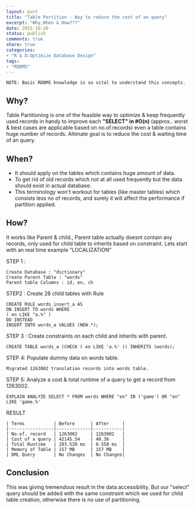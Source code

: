 ```yaml
---
layout: post
title: "Table Partition - Way to reduce the cost of an query"
excerpt: "Why,When & How???"
date: 2015-10-20
status: publish
comments: true
share: true
categories:
- "R & D:Optimize Database Design"
tags:
- "RDBMS"
---
```


	NOTE: Basic RDBMS knowledge is so vital to understand this concepts.

## Why?
Table Partitioning is one of the feasible way to optimize & keep frequently used records in handy to improve each **"SELECT" in #O(n)** (approx.. worst & best cases are applicable based on no.of.records) even a table contains huge number of records. Altimate goal is to reduce the cost & waiting time of an query.

## When?
* It should apply on the tables which contains huge amount of data.
* To get rid of old records which not at all used frequently but the data should exist in actual database.
* This terminology won't workout for tables (like master tables) which consists less no of records, and surely it will affect the performance if partition applied.

## How?
It works like Parent & child., Parent table actually doesnt contain any records, only used for child table to inherits based on constraint. Lets start with an real time example "LOCALIZATION"

STEP 1 : 
	
	Create Database : "dictionary"
	Create Parent Table : "words"
	Parent table Columns : id, en, ch

STEP2 : Create 26 child tables with Rule
	
	CREATE RULE words_insert_a AS
	ON INSERT TO words WHERE
    ( en LIKE "a.%" )
	DO INSTEAD
    INSERT INTO words_a VALUES (NEW.*);

STEP 3 : Create constraints on each child and inherits with parent.
	
	CREATE TABLE words_a (CHECK ( en LIKE 'a.%' )) INHERITS (words);


STEP 4: Populate dummy data on words table.
	
	Migrated 1263002 translation records into words table.


STEP 5: Analyze a cost & total runtime of a query to get a record from 1263002.
	
	EXPLAIN ANALYZE SELECT * FROM words WHERE "en" IN ('game') OR "en" LIKE 'game.%'

RESULT

	| Terms           | Before      | After     |
	|-----------------|-------------|-----------|
	| No.of. record   | 1263002     | 1263002   |
	| Cost of a query | 42145.54    | 40.36     |
	| Total Runtime   | 203.520 ms  | 0.558 ms  |
	| Memory of Table | 157 MB      | 157 MB    |
	| DML Query       | No Changes  | No Changes|


## Conclusion
This was giving tremendous result in the data accessibility. But our "select" query should be added with the same constraint which we used for child table creation, otherwise there is no use of partitioning.


	

	













  

	

